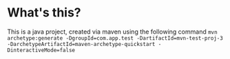 # What's this?
This is a java project, created via maven using the following command
```mvn archetype:generate -DgroupId=com.app.test -DartifactId=mvn-test-proj-3 -DarchetypeArtifactId=maven-archetype-quickstart -DinteractiveMode=false```